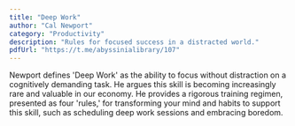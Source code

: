 ```yaml
---
title: "Deep Work"
author: "Cal Newport"
category: "Productivity"
description: "Rules for focused success in a distracted world."
pdfUrl: "https://t.me/abyssinialibrary/107"
---
```

Newport defines 'Deep Work' as the ability to focus without distraction on a cognitively demanding task. He argues this skill is becoming increasingly rare and valuable in our economy. He provides a rigorous training regimen, presented as four 'rules,' for transforming your mind and habits to support this skill, such as scheduling deep work sessions and embracing boredom.
